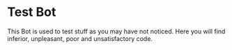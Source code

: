 # Test Bot
This Bot is used to test stuff as you may have not noticed. Here you will find inferior, unpleasant, poor and unsatisfactory code.
